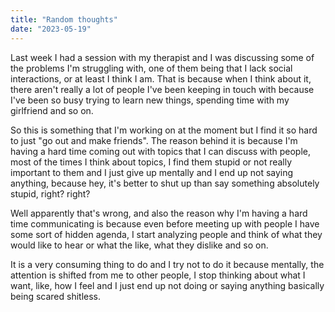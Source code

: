```yaml
---
title: "Random thoughts"
date: "2023-05-19"
---
```


Last week I had a session with my therapist and I was discussing some of the problems I'm struggling with, one of them being that I lack social interactions, or at least I think I am. That is because when I think about it, there aren't really a lot of people I've been keeping in touch with because I've been so busy trying to learn new things, spending time with my girlfriend and so on.

So this is something that I'm working on at the moment but I find it so hard to just "go out and make friends". The reason behind it is because I'm having a hard time coming out with topics that I can discuss with people, most of the times I think about topics, I find them stupid or not really important to them and I just give up mentally and I end up not saying anything, because hey, it's better to shut up than say something absolutely stupid, right? right?

Well apparently that's wrong, and also the reason why I'm having a hard time communicating is because even before meeting up with people I have some sort of hidden agenda, I start analyzing people and think of what they would like to hear or what the like, what they dislike and so on.

It is a very consuming thing to do and I try not to do it because mentally, the attention is shifted from me to other people, I stop thinking about what I want, like, how I feel and I just end up not doing or saying anything basically being scared shitless.
